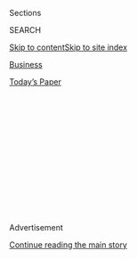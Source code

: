 <div id="app">

<div>

<div>

<div>

<div class="NYTAppHideMasthead css-1q2w90k e1suatyy0">

<div class="section css-ui9rw0 e1suatyy2">

<div class="css-eph4ug er09x8g0">

<div class="css-6n7j50">

</div>

<span class="css-1dv1kvn">Sections</span>

<div class="css-10488qs">

<span class="css-1dv1kvn">SEARCH</span>

</div>

[Skip to content](#site-content)[Skip to site
index](#site-index)

</div>

<div id="masthead-section-label" class="css-1wr3we4 eaxe0e00">

[Business](https://www.nytimes3xbfgragh.onion/section/business)

</div>

<div class="css-10698na e1huz5gh0">

</div>

</div>

<div id="masthead-bar-one" class="section hasLinks css-15hmgas e1csuq9d3">

<div class="css-uqyvli e1csuq9d0">

</div>

<div class="css-1uqjmks e1csuq9d1">

</div>

<div class="css-9e9ivx">

[](https://myaccount.nytimes3xbfgragh.onion/auth/login?response_type=cookie&client_id=vi)

</div>

<div class="css-1bvtpon e1csuq9d2">

[Today’s
Paper](https://www.nytimes3xbfgragh.onion/section/todayspaper)

</div>

</div>

</div>

</div>

<div data-aria-hidden="false">

<div id="site-content" data-role="main">

<div>

<div class="css-1aor85t" style="opacity:0.000000001;z-index:-1;visibility:hidden">

<div class="css-1hqnpie">

<div class="css-epjblv">

<span class="css-17xtcya">[Business](/section/business)</span><span class="css-x15j1o">|</span><span class="css-fwqvlz">Will
the U.S. Soon Treat Hong Kong Like China? Much Is at
Stake</span>

</div>

<div class="css-k008qs">

<div class="css-1iwv8en">

<span class="css-18z7m18"></span>

<div>

</div>

</div>

<span class="css-1n6z4y">https://nyti.ms/2AjdItv</span>

<div class="css-1705lsu">

<div class="css-4xjgmj">

<div class="css-4skfbu" data-role="toolbar" data-aria-label="Social Media Share buttons, Save button, and Comments Panel with current comment count" data-testid="share-tools">

  - 
  - 
  - 
  - 
    
    <div class="css-6n7j50">
    
    </div>

  - 

</div>

</div>

</div>

</div>

</div>

</div>

<div class="css-13pd83m">

</div>

<div id="top-wrapper" class="css-1sy8kpn">

<div id="top-slug" class="css-l9onyx">

Advertisement

</div>

[Continue reading the main
story](#after-top)

<div class="ad top-wrapper" style="text-align:center;height:100%;display:block;min-height:250px">

<div id="top" class="place-ad" data-position="top" data-size-key="top">

</div>

</div>

<div id="after-top">

</div>

</div>

<div>

<div id="sponsor-wrapper" class="css-1hyfx7x">

<div id="sponsor-slug" class="css-19vbshk">

Supported by

</div>

[Continue reading the main
story](#after-sponsor)

<div id="sponsor" class="ad sponsor-wrapper" style="text-align:center;height:100%;display:block">

</div>

<div id="after-sponsor">

</div>

</div>

<div class="css-186x18t">

</div>

<div class="css-1vkm6nb ehdk2mb0">

# Will the U.S. Soon Treat Hong Kong Like China? Much Is at Stake

</div>

Washington has long given the former British colony a special status on
trade and other issues. Changing that would threaten its position as a
global business hub.

<div class="css-79elbk" data-testid="photoviewer-wrapper">

<div class="css-z3e15g" data-testid="photoviewer-wrapper-hidden">

</div>

<div class="css-1a48zt4 ehw59r15" data-testid="photoviewer-children">

![<span class="css-16f3y1r e13ogyst0" data-aria-hidden="true">China’s
premier, Li Keqiang, seen on an outdoor screen in Hong Kong on
Thursday.</span><span class="css-cnj6d5 e1z0qqy90" itemprop="copyrightHolder"><span class="css-1ly73wi e1tej78p0">Credit...</span><span><span>Lam
Yik Fei for The New York
Times</span></span></span>](https://static01.graylady3jvrrxbe.onion/images/2020/05/28/world/28hk-status-span-sub/merlin_172912023_bb35f42d-aecb-4b12-8260-59529fced0a9-articleLarge.jpg?quality=75&auto=webp&disable=upscale)

</div>

</div>

<div class="css-18e8msd">

<div class="css-vp77d3 epjyd6m0">

<div class="css-hus3qt ey68jwv0" data-aria-hidden="true">

[![Alexandra
Stevenson](https://static01.graylady3jvrrxbe.onion/images/2018/02/20/multimedia/author-alexandra-stevenson/author-alexandra-stevenson-thumbLarge.jpg
"Alexandra Stevenson")](https://www.nytimes3xbfgragh.onion/by/alexandra-stevenson)

</div>

<div class="css-1baulvz">

By [<span class="css-1baulvz last-byline" itemprop="name">Alexandra
Stevenson</span>](https://www.nytimes3xbfgragh.onion/by/alexandra-stevenson)

</div>

</div>

  - 
    
    <div class="css-ld3wwf e16638kd2">
    
    Published May 28, 2020Updated June 29,
    2020
    
    </div>

  - 
    
    <div class="css-4xjgmj">
    
    <div class="css-pvvomx" data-role="toolbar" data-aria-label="Social Media Share buttons, Save button, and Comments Panel with current comment count" data-testid="share-tools">
    
      - 
      - 
      - 
      - 
        
        <div class="css-6n7j50">
        
        </div>
    
      - 
    
    </div>
    
    </div>

</div>

<div class="css-mdjrty">

[阅读简体中文版](https://cn.nytimes3xbfgragh.onion/business/20200529/hong-kong-special-status-explained/ "Read in Simplified Chinese")[閱讀繁體中文版](https://cn.nytimes3xbfgragh.onion/business/20200529/hong-kong-special-status-explained/zh-hant/ "Read in Traditional Chinese")

</div>

</div>

<div class="section meteredContent css-1r7ky0e" name="articleBody" itemprop="articleBody">

<div class="css-1fanzo5 StoryBodyCompanionColumn">

<div class="css-53u6y8">

[Hong
Kong](https://www.nytimes3xbfgragh.onion/2020/06/29/business/economy/us-halts-high-tech-exports-hong-kong.html)
risks becoming collateral damage in the [growing rivalry between China
and the United
States](https://www.nytimes3xbfgragh.onion/2020/05/28/world/asia/china-united-states.html).

Chinese leaders have moved to extend Beijing’s grip over the former
British colony. In response, officials in Washington are considering
whether to strip away the [special
status](https://hk.usconsulate.gov/our-relationship/policy-history/hkpa/)
they have long afforded the semiautonomous territory, which has helped
it build its status as a global financial hub and as a critical gateway
between China and the United States.

Should the United States revoke that designation, [Hong
Kong](https://www.nytimes3xbfgragh.onion/2020/06/01/world/asia/Hong-kong-Tiananmen-vigil-banned.html)’s
status as a business capital will be in jeopardy.

</div>

</div>

<div class="css-79elbk" data-testid="photoviewer-wrapper">

<div class="css-z3e15g" data-testid="photoviewer-wrapper-hidden">

</div>

<div class="css-1a48zt4 ehw59r15" data-testid="photoviewer-children">

![<span class="css-16f3y1r e13ogyst0" data-aria-hidden="true">The
Chinese flag is raised at the handover ceremony in 1997 in Hong
Kong.</span><span class="css-cnj6d5 e1z0qqy90" itemprop="copyrightHolder"><span class="css-1ly73wi e1tej78p0">Credit...</span><span>Torsten
Blackwood/Agence France-Presse — Getty
Images</span></span>](https://static01.graylady3jvrrxbe.onion/images/2020/05/28/world/28hk-status-3/merlin_157070136_e7be602d-f7ba-4075-ab1c-34fc512be0b6-articleLarge.jpg?quality=75&auto=webp&disable=upscale)

</div>

</div>

<div class="css-1fanzo5 StoryBodyCompanionColumn">

<div class="css-53u6y8">

## Why does Hong Kong get special status?

The United States has long had a special relationship with Hong Kong,
despite the fact that the former British colony is part of China.

</div>

</div>

<div class="css-1fanzo5 StoryBodyCompanionColumn">

<div class="css-53u6y8">

Britain, which initially claimed the territory [during the Opium
Wars](https://www.nytimes3xbfgragh.onion/2018/07/03/world/asia/opium-war-book-china-britain.html),
handed it [back to
China](https://www.nytimes3xbfgragh.onion/2019/07/01/world/asia/hong-kong-china-handover.html)
in 1997. Beijing in turn pledged that Hong Kong would keep a high degree
of autonomy under a [“one country, two
systems”](https://www.nytimes3xbfgragh.onion/2014/09/30/world/asia/the-hong-kong-protests-what-you-should-know.html)
understanding. Even though it is part of China, Hong Kong operates under
its own laws that include economic and civil freedoms that cannot be
found in mainland China.

The special status that Washington grants Hong Kong acknowledged this
difference. Under the [United States-Hong Kong Policy Act
of 1992](https://www.nytimes3xbfgragh.onion/1997/07/02/world/uncle-sam-s-new-role-hong-kong-s-advocate.html),
Hong Kong is treated differently by U.S. law when it comes to financial
transactions, immigration and trade.

That status has allowed annual
[trade](https://hk.usconsulate.gov/n-2019032101/) between the two to
grow to some $38
billion.

</div>

</div>

<div class="css-79elbk" data-testid="photoviewer-wrapper">

<div class="css-z3e15g" data-testid="photoviewer-wrapper-hidden">

</div>

<div class="css-1a48zt4 ehw59r15" data-testid="photoviewer-children">

<div class="css-1xdhyk6 erfvjey0">

<span class="css-1ly73wi e1tej78p0">Image</span>

<div class="css-zjzyr8">

<div data-testid="lazyimage-container" style="height:257.77777777777777px">

</div>

</div>

</div>

<span class="css-16f3y1r e13ogyst0" data-aria-hidden="true">China’s
leader, Xi Jinping, and other officials applauding after the vote on the
national security legislation for Hong Kong at the National People's
Congress in Beijing on
Thursday.</span><span class="css-cnj6d5 e1z0qqy90" itemprop="copyrightHolder"><span class="css-1ly73wi e1tej78p0">Credit...</span><span>Carlos
Garcia Rawlins/Reuters</span></span>

</div>

</div>

<div class="css-1fanzo5 StoryBodyCompanionColumn">

<div class="css-53u6y8">

## Why is that status in jeopardy?

China’s Communist Party has been frustrated by [the anti-Beijing
protests
that](https://www.nytimes3xbfgragh.onion/2020/05/27/world/asia/why-are-hong-kong-protesters.html)
erupted in Hong Kong beginning last year. On Thursday, Chinese leaders
[approved a
plan](https://www.nytimes3xbfgragh.onion/2020/05/28/world/asia/china-hong-kong-crackdown.html)
that would include drafting a new law expected by September to suppress
terrorism, support national security and quell calls for Hong Kong
independence from China.

</div>

</div>

<div class="css-1fanzo5 StoryBodyCompanionColumn">

<div class="css-53u6y8">

It is not yet clear what the new law would include. But
[diplomats](https://www.nytimes3xbfgragh.onion/2020/05/27/us/politics/china-hong-kong-pompeo-trade.html?action=click&module=Top%20Stories&pgtype=Homepage)
and [business
leaders](https://www.nytimes3xbfgragh.onion/2020/05/22/business/hong-kong-business-china.html)
worry that the legislation will politicize immigration, infringe on Hong
Kong’s free speech and the free flow of information online, and lead to
meddling with financial market regulations.

China last week signaled it would approve the plan, and American
officials have expressed their dismay. Secretary of State Mike Pompeo on
Wednesday declared that he no longer considered Hong Kong to have a high
degree of autonomy from the mainland, paving the way for punitive
measures that could bring Washington’s special economic relations with
the territory to an
end.

</div>

</div>

<div class="css-79elbk" data-testid="photoviewer-wrapper">

<div class="css-z3e15g" data-testid="photoviewer-wrapper-hidden">

</div>

<div class="css-1a48zt4 ehw59r15" data-testid="photoviewer-children">

<div class="css-1xdhyk6 erfvjey0">

<span class="css-1ly73wi e1tej78p0">Image</span>

<div class="css-zjzyr8">

<div data-testid="lazyimage-container" style="height:257.77777777777777px">

</div>

</div>

</div>

<span class="css-16f3y1r e13ogyst0" data-aria-hidden="true">Hong Kong at
night.</span><span class="css-cnj6d5 e1z0qqy90" itemprop="copyrightHolder"><span class="css-1ly73wi e1tej78p0">Credit...</span><span>Lam
Yik Fei for The New York Times</span></span>

</div>

</div>

<div class="css-1fanzo5 StoryBodyCompanionColumn">

<div class="css-53u6y8">

## What happens if the status changes?

Under the special status, the U.S. dollar can be freely exchanged with
the Hong Kong dollar, which makes the city a particularly attractive
place for American companies to do business. Hong Kong gets preferential
treatment on trade, meaning little to no tariffs or other costs.
Americans enjoy visa-free travel, making it easy for business executives
to come and go.

If the United States removes Hong Kong’s special status, all that could
come to an end.

Depending on Washington’s response, the removal of the special status
could lead the United States to treat Hong Kong the same way it treats
any other Chinese city. That would mean higher tariffs, including those
enacted amid the trade war between the United States and China. Movement
between the two places would be restricted as well. Many American
businesses may choose to leave.

It would put Hong Kong under the same export controls over sensitive
technology that the United States places on Chinese buyers. The Trump
administration has [increasingly limited the access of Chinese companies
to American software and hardware
know-how](https://www.nytimes3xbfgragh.onion/2020/05/15/business/economy/commerce-department-huawei.html)
on national security grounds.

Removal of the special status could lead to greater scrutiny of
investments in the United States by Hong Kong companies, too. In recent
years, Washington has made [increasingly hard for Chinese
companies](https://www.nytimes3xbfgragh.onion/2019/09/17/us/politics/china-foreign-investment-cfius.html)
to invest there.

</div>

</div>

<div class="css-1fanzo5 StoryBodyCompanionColumn">

<div class="css-53u6y8">

Hong Kong is considered a special administrative region of China, or
S.A.R., but “the S in S.A.R. is only special in that the rest of the
world treats it differently from the mainland,” said David Webb, a
former banker and investor in Hong
Kong.

</div>

</div>

<div class="css-79elbk" data-testid="photoviewer-wrapper">

<div class="css-z3e15g" data-testid="photoviewer-wrapper-hidden">

</div>

<div class="css-1a48zt4 ehw59r15" data-testid="photoviewer-children">

<div class="css-1xdhyk6 erfvjey0">

<span class="css-1ly73wi e1tej78p0">Image</span>

<div class="css-zjzyr8">

<div data-testid="lazyimage-container" style="height:257.77777777777777px">

</div>

</div>

</div>

<span class="css-16f3y1r e13ogyst0" data-aria-hidden="true">Protesters
turning out in November to support legislation in the United States
requiring American officials to assess Hong Kong’s autonomy from
mainland
China.</span><span class="css-cnj6d5 e1z0qqy90" itemprop="copyrightHolder"><span class="css-1ly73wi e1tej78p0">Credit...</span><span>Lam
Yik Fei for The New York Times</span></span>

</div>

</div>

<div class="css-1fanzo5 StoryBodyCompanionColumn">

<div class="css-53u6y8">

## Can Trump change the status himself?

President Trump can change the status by himself, through an executive
order.

Congress, however, has increasingly pressed him to act. Last year, Mr.
Trump [signed the Hong Kong Human Rights and Democracy
Act](https://www.nytimes3xbfgragh.onion/2019/11/27/us/politics/trump-hong-kong.html)
after it was approved in both the Senate and the House by wide margins.
The act requires government agencies to review Hong Kong’s autonomy from
mainland China each year.

Removing the status carries political risks. It would make Mr. Trump
look tough on China ahead of November’s election, an approach he has
taken to divert attention from the U.S. government’s stumbles in
addressing the coronavirus outbreak. But it could also jeopardize his
trade war truce with China, one of the major accomplishments of his
administration.

</div>

</div>

<div class="css-79elbk" data-testid="photoviewer-wrapper">

<div class="css-z3e15g" data-testid="photoviewer-wrapper-hidden">

</div>

<div class="css-1a48zt4 ehw59r15" data-testid="photoviewer-children">

<div class="css-1xdhyk6 erfvjey0">

<span class="css-1ly73wi e1tej78p0">Image</span>

<div class="css-zjzyr8">

<div data-testid="lazyimage-container" style="height:257.77777777777777px">

</div>

</div>

</div>

<span class="css-16f3y1r e13ogyst0" data-aria-hidden="true">Protesters
at a luxury shopping mall in Hong Kong on
Thursday.</span><span class="css-cnj6d5 e1z0qqy90" itemprop="copyrightHolder"><span class="css-1ly73wi e1tej78p0">Credit...</span><span>Lam
Yik Fei for The New York Times</span></span>

</div>

</div>

<div class="css-1fanzo5 StoryBodyCompanionColumn">

<div class="css-53u6y8">

## Does the U.S. risk hurting itself?

On paper, the United States exports much more to Hong Kong than it
imports. Making business tougher in Hong Kong could also drive the
territory’s population, which has broadly expressed sympathy with the
pro-democracy demonstrators, closer to Beijing.

“The harder the U.S. hits us in terms of cutting our ties, what will
happen is that will drive us towards mainland China, won’t it?” said
Regina Ip, the leader of the pro-Beijing New People’s Party in Hong
Kong.

</div>

</div>

<div class="css-1fanzo5 StoryBodyCompanionColumn">

<div class="css-53u6y8">

But Washington may calculate that the damage will be painful enough to
China to make its objections clear. Chinese companies, including
state-owned enterprises, use Hong Kong as a place to raise money. It is
home to complicated but essential financial plumbing used by Chinese
companies and individuals, who are limited in how much money they can
move in and out of China because of Beijing’s tight limits over
financial flows past its borders. Ending its special status could
severely weaken those benefits.

Hong Kong is also the regional headquarters for many of the world’s
biggest companies. China’s vast economy remains a big draw. But if Hong
Kong loses its transparency and openness, those companies may decide to
set up shop elsewhere.

</div>

</div>

<div>

</div>

</div>

<div>

</div>

<div>

</div>

<div>

</div>

<div>

<div id="bottom-wrapper" class="css-1ede5it">

<div id="bottom-slug" class="css-l9onyx">

Advertisement

</div>

[Continue reading the main
story](#after-bottom)

<div id="bottom" class="ad bottom-wrapper" style="text-align:center;height:100%;display:block;min-height:90px">

</div>

<div id="after-bottom">

</div>

</div>

</div>

</div>

</div>

## Site Index

<div>

</div>

## Site Information Navigation

  - [© <span>2020</span> <span>The New York Times
    Company</span>](https://help.nytimes3xbfgragh.onion/hc/en-us/articles/115014792127-Copyright-notice)

<!-- end list -->

  - [NYTCo](https://www.nytco.com/)
  - [Contact
    Us](https://help.nytimes3xbfgragh.onion/hc/en-us/articles/115015385887-Contact-Us)
  - [Work with us](https://www.nytco.com/careers/)
  - [Advertise](https://nytmediakit.com/)
  - [T Brand Studio](http://www.tbrandstudio.com/)
  - [Your Ad
    Choices](https://www.nytimes3xbfgragh.onion/privacy/cookie-policy#how-do-i-manage-trackers)
  - [Privacy](https://www.nytimes3xbfgragh.onion/privacy)
  - [Terms of
    Service](https://help.nytimes3xbfgragh.onion/hc/en-us/articles/115014893428-Terms-of-service)
  - [Terms of
    Sale](https://help.nytimes3xbfgragh.onion/hc/en-us/articles/115014893968-Terms-of-sale)
  - [Site
    Map](https://spiderbites.nytimes3xbfgragh.onion)
  - [Help](https://help.nytimes3xbfgragh.onion/hc/en-us)
  - [Subscriptions](https://www.nytimes3xbfgragh.onion/subscription?campaignId=37WXW)

</div>

</div>

</div>

</div>

